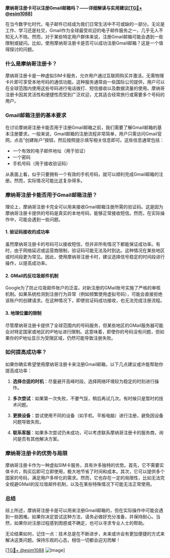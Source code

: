 **摩纳哥注册卡可以注册Gmail邮箱吗？——详细解读与实用建议[[TG💪+ @esim1088](https://t.me/s/esim1088)]**

在当今数字化时代，电子邮件已经成为我们日常生活中不可或缺的一部分。无论是工作、学习还是社交，Gmail作为全球最受欢迎的电子邮件服务之一，几乎无人不知无人不晓。然而，对于某些特定用户群体来说，注册Gmail邮箱可能会遇到一些限制或疑问。比如，使用摩纳哥注册卡是否可以成功注册Gmail邮箱？这是一个值得探讨的问题。

### **什么是摩纳哥注册卡？**

摩纳哥注册卡是一种虚拟SIM卡服务，允许用户通过互联网购买并激活，无需物理卡片即可享受本地号码的通信功能。这种服务通常由一些国际公司提供，用户可以在全球范围内使用这些号码进行电话拨打、短信接收以及数据流量的使用。摩纳哥注册卡因其灵活性和便捷性而受到广泛欢迎，尤其适合经常旅行或需要多个号码的用户。

### **Gmail邮箱注册的基本要求**

在讨论摩纳哥注册卡能否用于注册Gmail邮箱之前，我们需要了解Gmail邮箱的基本注册要求。一般来说，Gmail邮箱的注册流程非常简单，用户只需访问Gmail官网，点击“创建账户”按钮，然后按照提示填写相关信息即可。这些信息通常包括：

- 一个有效的电子邮件地址（用于验证）
- 一个密码
- 手机号码（用于接收验证码）

从表面上看，似乎只要拥有一个有效的手机号码，就可以顺利完成Gmail邮箱的注册。然而，实际情况可能比这复杂得多。

### **摩纳哥注册卡能否用于Gmail邮箱注册？**

理论上，摩纳哥注册卡完全可以用来接收Gmail邮箱注册所需的验证码。这是因为摩纳哥注册卡提供的号码是真实的本地号码，能够正常接收短信。然而，在实际操作中，可能会遇到一些问题。

#### **1. 验证码接收的成功率**

虽然摩纳哥注册卡的号码可以接收短信，但并非所有情况下都能保证成功率。有时，由于网络延迟或运营商限制，验证码可能无法及时到达。这种情况在某些地区或时间段更为常见。因此，使用摩纳哥注册卡时，建议选择信号稳定的时间段进行操作，以提高成功率。

#### **2. GMail的反垃圾邮件机制**

Google为了防止垃圾邮件账户的泛滥，对新注册的GMail账号实施了严格的审核机制。如果系统检测到注册行为异常（例如频繁使用虚拟号码），可能会直接拒绝该账户的创建请求。在这种情况下，即使验证码成功接收，也无法完成注册流程。

#### **3. 地理位置的限制**

尽管摩纳哥注册卡提供了全球范围内的号码服务，但某些地区的GMail服务器可能会对特定国家或地区的IP地址进行限制。这意味着，即使你的号码没有问题，但如果你的IP地址显示为受限区域，仍然可能导致注册失败。

### **如何提高成功率？**

如果你确实希望使用摩纳哥注册卡来注册Gmail邮箱，以下几点建议或许能帮助你提高成功率：

1. **选择合适的时机**：尽量避开高峰时段，选择网络环境较为稳定的时刻进行操作。
   
2. **多次尝试**：如果第一次失败，不要气馁，稍后再试几次。有时候只是暂时的技术问题。

3. **更换设备**：尝试使用不同的设备（如手机、平板电脑）进行注册，避免因设备问题导致失败。

4. **联系客服**：如果多次尝试仍未成功，可以考虑联系摩纳哥注册卡的服务商，询问是否有其他解决方案。

### **摩纳哥注册卡的优势与局限**

摩纳哥注册卡作为一种虚拟SIM卡服务，具有许多独特的优势。首先，它不需要实体卡片，购买后即可立即使用，极大地节省了时间和成本。其次，它可以提供多个国家的号码，满足用户多样化的需求。然而，它也存在一定的局限性，比如无法完全规避GMail的反垃圾邮件机制，以及在某些特殊情况下可能无法正常使用。

### **总结**

综上所述，摩纳哥注册卡是可以用来注册Gmail邮箱的，但在实际操作中可能会遇到一些困难。如果你决定尝试这种方法，请务必做好充分准备，并保持耐心。当然，如果你对注册过程感到困惑或不确定，也可以寻求专业人士的帮助。

无论结果如何，记住一点：技术总是在不断进步，未来或许会有更加便捷的方式来解决这类问题。保持乐观的心态，相信一切都会迎刃而解！

[[TG💪+ @esim1088](https://t.me/s/esim1088) ![Image](https://i.postimg.cc/4NQfJmqS/Snipaste-2025-05-13-00-14-12.png)]